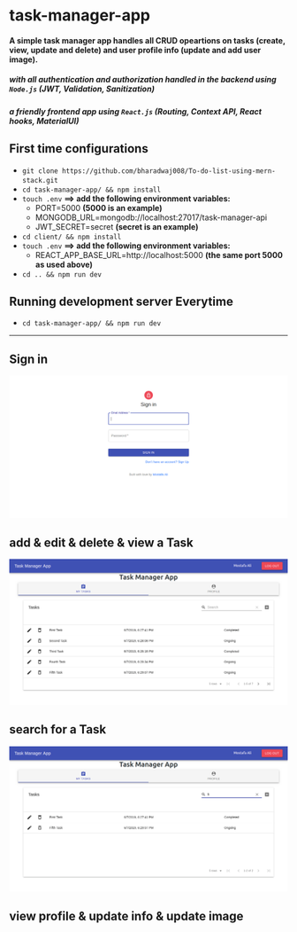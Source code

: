 # task-manager-app
#### A simple task manager app handles all CRUD opeartions on tasks (create, view, update and delete) and user profile info (update and add user image). 
##### with all authentication and authorization handled in the backend using `Node.js` (JWT, Validation, Sanitization)
##### a friendly frontend app using `React.js` (Routing, Context API, React hooks, MaterialUI)

## First time configurations
- `git clone https://github.com/bharadwaj008/To-do-list-using-mern-stack.git`
- `cd task-manager-app/ && npm install`
- `touch .env`
**==> add the following environment variables:**
    - PORT=5000 **(5000 is an example)**
    - MONGODB_URL=mongodb://localhost:27017/task-manager-api
    - JWT_SECRET=secret **(secret is an example)**
- `cd client/ && npm install`
- `touch .env`
**==> add the following environment variables:**
    - REACT_APP_BASE_URL=http://localhost:5000      **(the same port 5000 as used above)**
- `cd .. && npm run dev`

## Running development server Everytime 
- `cd task-manager-app/ && npm run dev`

-----------------------------------------------------------------------------------------------------

## Sign in
![](screenshots/1.png)

## add & edit & delete & view a Task
![](screenshots/2.png)
## search for a Task
![](screenshots/3.png)
## view profile & update info & update image

